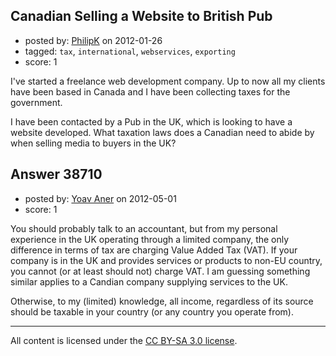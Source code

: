 ## Canadian Selling a Website to British Pub

- posted by: [PhilipK](https://stackexchange.com/users/-1/14250-philipk) on 2012-01-26
- tagged: `tax`, `international`, `webservices`, `exporting`
- score: 1

I've started a freelance web development company. Up to now all my clients have been based in Canada and I have been collecting taxes for the government.

I have been contacted by a Pub in the UK, which is looking to have a website developed. What taxation laws does a Canadian need to abide by when selling media to buyers in the UK?




## Answer 38710

- posted by: [Yoav Aner](https://stackexchange.com/users/-1/17623-yoav-aner) on 2012-05-01
- score: 1

You should probably talk to an accountant, but from my personal experience in the UK operating through a limited company, the only difference in terms of tax are charging Value Added Tax (VAT). If your company is in the UK and provides services or products to non-EU country, you cannot (or at least should not) charge VAT. I am guessing something similar applies to a Candian company supplying services to the UK.

Otherwise, to my (limited) knowledge, all income, regardless of its source should be taxable in your country (or any country you operate from).



---

All content is licensed under the [CC BY-SA 3.0 license](https://creativecommons.org/licenses/by-sa/3.0/).
